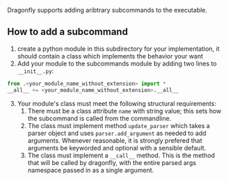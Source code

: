 Dragonfly supports adding aribtrary subcommands to the executable.

## How to add a subcommand

1. create a python module in this subdirectory for your implementation, it should contain a class which implements the behavior your want
2. Add your module to the subcommands module by adding two lines to `__init__.py`:
```python
from .<your_module_name_without_extension> import *
__all__ += <your_module_name_without_extension>.__all__
```
3. Your module's class must meet the following structural requirements:
    1. There must be a class attribute `name` with string value; this sets how the subcommand is called from the commandline.
    2. The class must implement method `update_parser` which takes a parser object and uses `parser.add_argument` as needed to add arguments. Whenever reasonable, it is strongly prefered that arguments be keyworded and optional with a sensible default.
    3. The class must implement a `__call__` method. This is the method that will be called by dragonfly, with the entire parsed args namespace passed in as a single argument.
